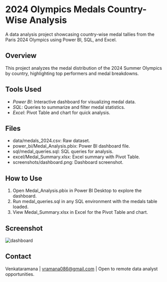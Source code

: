 # 2024 Olympics Medals Country-Wise Analysis
A data analysis project showcasing country-wise medal tallies from the Paris 2024 Olympics using Power BI, SQL, and Excel.

## Overview
This project analyzes the medal distribution of the 2024 Summer Olympics by country, highlighting top performers and medal breakdowns.

## Tools Used
- *Power BI*: Interactive dashboard for visualizing medal data.
- *SQL*: Queries to summarize and filter medal statistics.
- *Excel*: Pivot Table and chart for quick analysis.

## Files
- data/medals_2024.csv: Raw dataset.
- power_bi/Medal_Analysis.pbix: Power BI dashboard file.
- sql/medal_queries.sql: SQL queries for analysis.
- excel/Medal_Summary.xlsx: Excel summary with Pivot Table.
- screenshots/dashboard.png: Dashboard screenshot.

## How to Use
1. Open Medal_Analysis.pbix in Power BI Desktop to explore the dashboard.
2. Run medal_queries.sql in any SQL environment with the medals table loaded.
3. View Medal_Summary.xlsx in Excel for the Pivot Table and chart.

## Screenshot
![dashboard](https://github.com/user-attachments/assets/26b8086d-0589-42e3-a5c3-0b470c405d26)
## Contact
Venkataramana | vramana086@gmail.com | Open to remote data analyst opportunities.
